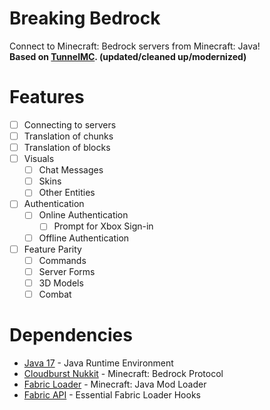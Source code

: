 # Breaking Bedrock
Connect to Minecraft: Bedrock servers from Minecraft: Java!\
**Based on [TunnelMC](https://github.com/THEREALWWEFAN231/TunnelMC). (updated/cleaned up/modernized)**

# Features
- [ ] Connecting to servers
- [ ] Translation of chunks
- [ ] Translation of blocks
- [ ] Visuals
  - [ ] Chat Messages
  - [ ] Skins
  - [ ] Other Entities
- [ ] Authentication
  - [ ] Online Authentication
    - [ ] Prompt for Xbox Sign-in
  - [ ] Offline Authentication
- [ ] Feature Parity
  - [ ] Commands
  - [ ] Server Forms
  - [ ] 3D Models
  - [ ] Combat

# Dependencies
- [Java 17](https://adoptium.net/?variant=openjdk17&jvmVariant=hotspot) - Java Runtime Environment
- [Cloudburst Nukkit](https://github.com/CloudburstMC/Nukkit) - Minecraft: Bedrock Protocol
- [Fabric Loader](https://fabricmc.net/use/) - Minecraft: Java Mod Loader
- [Fabric API](https://www.curseforge.com/minecraft/mc-mods/fabric-api) - Essential Fabric Loader Hooks
